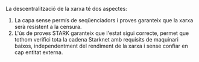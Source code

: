 La descentralització de la xarxa té dos aspectes:

1. La capa sense permís de seqüenciadors i proves garanteix que la xarxa serà resistent a la censura.
2. L'ús de proves STARK garanteix que l'estat sigui correcte, permet que tothom verifici tota la cadena Starknet amb requisits de maquinari baixos, independentment del rendiment de la xarxa i sense confiar en cap entitat externa.